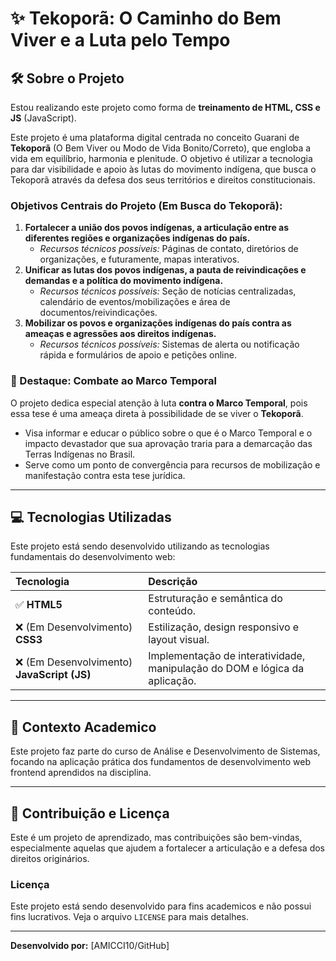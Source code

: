 # ✨ Tekoporã: O Caminho do Bem Viver e a Luta pelo Tempo

## 🛠️ Sobre o Projeto

Estou realizando este projeto como forma de **treinamento de HTML, CSS e JS** (JavaScript).

Este projeto é uma plataforma digital centrada no conceito Guarani de **Tekoporã** (O Bem Viver ou Modo de Vida Bonito/Correto), que engloba a vida em equilíbrio, harmonia e plenitude. O objetivo é utilizar a tecnologia para dar visibilidade e apoio às lutas do movimento indígena, que busca o Tekoporã através da defesa dos seus territórios e direitos constitucionais.

### **Objetivos Centrais do Projeto (Em Busca do Tekoporã):**

1.  **Fortalecer a união dos povos indígenas, a articulação entre as diferentes regiões e organizações indígenas do país.**
    * *Recursos técnicos possíveis:* Páginas de contato, diretórios de organizações, e futuramente, mapas interativos.
2.  **Unificar as lutas dos povos indígenas, a pauta de reivindicações e demandas e a política do movimento indígena.**
    * *Recursos técnicos possíveis:* Seção de notícias centralizadas, calendário de eventos/mobilizações e área de documentos/reivindicações.
3.  **Mobilizar os povos e organizações indígenas do país contra as ameaças e agressões aos direitos indígenas.**
    * *Recursos técnicos possíveis:* Sistemas de alerta ou notificação rápida e formulários de apoio e petições online.

### 🚩 Destaque: Combate ao Marco Temporal

O projeto dedica especial atenção à luta **contra o Marco Temporal**, pois essa tese é uma ameaça direta à possibilidade de se viver o **Tekoporã**.

* Visa informar e educar o público sobre o que é o Marco Temporal e o impacto devastador que sua aprovação traria para a demarcação das Terras Indígenas no Brasil.
* Serve como um ponto de convergência para recursos de mobilização e manifestação contra esta tese jurídica.

---

## 💻 Tecnologias Utilizadas

Este projeto está sendo desenvolvido utilizando as tecnologias fundamentais do desenvolvimento web:

| Tecnologia | Descrição |
| :--- | :--- |
| ✅ **HTML5** | Estruturação e semântica do conteúdo. |
| ❌ (Em Desenvolvimento) **CSS3** | Estilização, design responsivo e layout visual. |
| ❌ (Em Desenvolvimento) **JavaScript (JS)** | Implementação de interatividade, manipulação do DOM e lógica da aplicação. |

---

## 🚀 Contexto Academico

Este projeto faz parte do curso de Análise e Desenvolvimento de Sistemas, focando na aplicação prática dos fundamentos de desenvolvimento web frontend aprendidos na disciplina.

---

## 🤝 Contribuição e Licença

Este é um projeto de aprendizado, mas contribuições são bem-vindas, especialmente aquelas que ajudem a fortalecer a articulação e a defesa dos direitos originários.


### Licença

Este projeto está sendo desenvolvido para fins academicos e não possui fins lucrativos. Veja o arquivo `LICENSE` para mais detalhes.

---

**Desenvolvido por:** [AMICCI10/GitHub]


